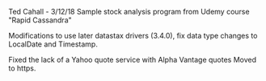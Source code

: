 Ted Cahall - 3/12/18
Sample stock analysis program from Udemy course "Rapid Cassandra"

Modifications to use later datastax drivers (3.4.0), fix data type changes to LocalDate and Timestamp.

Fixed the lack of a Yahoo quote service with Alpha Vantage quotes
Moved to https.